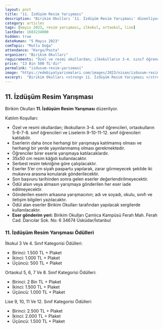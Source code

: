 ```yaml
---
layout: post
title: "11. İzdüşüm Resim Yarışması"
description: "Birikim Okulları '11. İzdüşüm Resim Yarışması' düzenliyor."
category: articles
tags: [mayıs 2023, resim yarışması, ilkokul, ortaokul, lise]
lastDate: 1683234000
hidden: true
dateHuman: "5 Mayıs 2023"
comTopic: "Mutlu Doğa"
attendance: "Kargo/Posta"
organizer: "Birikim Okulları"
requirements: "Özel ve resmi okullardan; ilkokulların 3-4. sınıf öğrencileri, ortaokulların 5-6-7-8. sınıf öğrencileri ve liselerin 9-10-11-12. sınıf öğrencileri katılabilir."
price: "13 Bin 500 TL'dir"
permalink: "izdusum-resim-yarismasi"
image: "https://edebiyatyarismalari.com/images/2023/nisan/izdusum-resim-yarismasi.jpg"
excerpt:  "Birikim Okulları <strong> 11. İzdüşüm Resim Yarışması </strong> düzenliyor."
---
```


## 11. İzdüşüm Resim Yarışması
Birikim Okulları **11. İzdüşüm Resim Yarışması** düzenliyor.  

Katılım Koşulları:
- Özel ve resmi okullardan; ilkokulların 3-4. sınıf öğrencileri, ortaokulların 5-6-7-8. sınıf öğrencileri ve Liselerin 9-10-11-12. sınıf öğrencileri katılabilir.
- Eserlerin daha önce herhangi bir yarışmaya katılmamış olması ve herhangi bir yerde yayınlanmamış olması gerekmektedir.
- Öğrenciler birer eserle yarışmaya katılacaklardır.
- 35x50 cm resim kâğıdı kullanılacaktır.
- Serbest resim tekniğine göre çalışılacaktır.
- Eserler 5’er cm siyah paspartu yapılarak, zarar görmeyecek şekilde iki mukavva arasına konularak gönderilecektir.
- Son başvuru tarihinden sonra gelen eserler değerlendirilmeyecektir.
- Ödül alsın veya almasın yarışmaya gönderilen her eser iade edilmeyecektir.
- Gönderilen eserin arkasına yarışmacının; adı ve soyadı, okulu, sınıfı ve iletişim bilgileri yazılacaktır.
- Ödül alan eserler Birikim Okulları tarafından yapılacak sergilerde kullanılacaktır.
- **Eser gönderim yeri:** Birikim Okulları Çamlıca Kampüsü Ferah Mah. Ferah Cad. Darıcılar Sok. No: 6 34674 Üsküdar/İstanbul


### 11. İzdüşüm Resim Yarışması Ödülleri
İlkokul 3 Ve 4. Sınıf Kategorisi Ödülleri:
- Birinci: 1.500 TL + Plaket
- İkinci: 1.000 TL + Plaket
- Üçüncü: 500 TL + Plaket

Ortaokul 5, 6, 7 Ve 8. Sınıf Kategorisi Ödülleri:
- Birinci: 2 Bin TL + Plaket
- İkinci: 1.500 TL + Plaket
- Üçüncü: 1.000 TL + Plaket

Lise 9, 10, 11 Ve 12. Sınıf Kategorisi Ödülleri:
- Birinci: 2.500 TL + Plaket
- İkinci: 2.000 TL + Plaket
- Üçüncü: 1.500 TL + Plaket